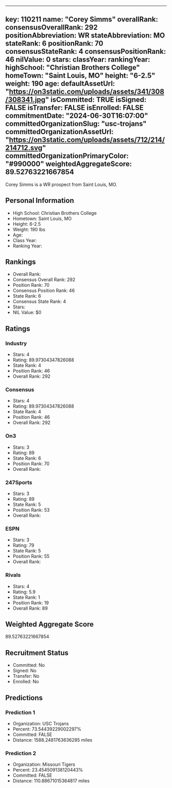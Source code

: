 ---
  key: 110211
  name: "Corey Simms"
  overallRank: 
  consensusOverallRank: 292
  positionAbbreviation: WR
  stateAbbreviation: MO
  stateRank: 6
  positionRank: 70
  consensusStateRank: 4
  consensusPositionRank: 46
  nilValue: 0
  stars: 
  classYear: 
  rankingYear: 
  highSchool: "Christian Brothers College"
  homeTown: "Saint Louis, MO"
  height: "6-2.5"
  weight: 190
  age: 
  defaultAssetUrl: "https://on3static.com/uploads/assets/341/308/308341.jpg"
  isCommitted: TRUE
  isSigned: FALSE
  isTransfer: FALSE
  isEnrolled: FALSE
  commitmentDate: "2024-06-30T16:07:00"
  committedOrganizationSlug: "usc-trojans"
  committedOrganizationAssetUrl: "https://on3static.com/uploads/assets/712/214/214712.svg"
  committedOrganizationPrimaryColor: "#990000"
  weightedAggregateScore: 89.52763221667854
  ---
  
  Corey Simms is a WR prospect from Saint Louis, MO.
  
  ## Personal Information
  - High School: Christian Brothers College
  - Hometown: Saint Louis, MO
  - Height: 6-2.5
  - Weight: 190 lbs
  - Age: 
  - Class Year: 
  - Ranking Year: 
  
  ## Rankings
  - Overall Rank: 
  - Consensus Overall Rank: 292
  - Position Rank: 70
  - Consensus Position Rank: 46
  - State Rank: 6
  - Consensus State Rank: 4
  - Stars: 
  - NIL Value: $0
  
  ## Ratings
  
  ### Industry
  - Stars: 4
  - Rating: 89.97304347826088
  - State Rank: 4
  - Position Rank: 46
  - Overall Rank: 292
  
  ### Consensus
  - Stars: 4
  - Rating: 89.97304347826088
  - State Rank: 4
  - Position Rank: 46
  - Overall Rank: 292
  
  ### On3
  - Stars: 3
  - Rating: 89
  - State Rank: 6
  - Position Rank: 70
  - Overall Rank: 
  
  ### 247Sports
  - Stars: 3
  - Rating: 89
  - State Rank: 5
  - Position Rank: 53
  - Overall Rank: 
  
  ### ESPN
  - Stars: 3
  - Rating: 79
  - State Rank: 5
  - Position Rank: 55
  - Overall Rank: 
  
  ### Rivals
  - Stars: 4
  - Rating: 5.9
  - State Rank: 1
  - Position Rank: 19
  - Overall Rank: 89
  
  ## Weighted Aggregate Score
  89.52763221667854
  
  ## Recruitment Status
  - Committed: No
  - Signed: No
  - Transfer: No
  - Enrolled: No
  
  
  
  ## Predictions
  
  ### Prediction 1
  - Organization: USC Trojans
  - Percent: 73.54439229002297%
  - Committed: FALSE
  - Distance: 1588.2481763636285 miles
  
  ### Prediction 2
  - Organization: Missouri Tigers
  - Percent: 23.454509138120443%
  - Committed: FALSE
  - Distance: 110.88671015364817 miles
  